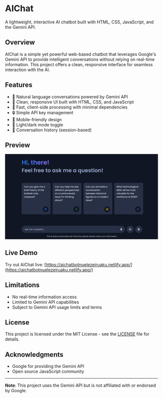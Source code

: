 # AIChat

A lightweight, interactive AI chatbot built with HTML, CSS, JavaScript, and the Gemini API.

## Overview

AIChat is a simple yet powerful web-based chatbot that leverages Google's Gemini API to provide intelligent conversations without relying on real-time information. This project offers a clean, responsive interface for seamless interaction with the AI.

## Features

- 💬 Natural language conversations powered by Gemini API
- 🎨 Clean, responsive UI built with HTML, CSS, and JavaScript
- 🚀 Fast, client-side processing with minimal dependencies
- 🔒 Simple API key management
- 📱 Mobile-friendly design
- 🌙 Light/dark mode toggle
- 📝 Conversation history (session-based)

## Preview

![AIChat Screenshot](https://github.com/NuelEzeiruaku/Chatbox-Project/blob/main/preview.png?raw=true)

## Live Demo

Try out AIChat live: [https://aichatbotnuelezeiruaku.netlify.app/](https://aichatbotnuelezeiruaku.netlify.app/)

## Limitations

- No real-time information access
- Limited to Gemini API capabilities
- Subject to Gemini API usage limits and terms

## License

This project is licensed under the MIT License - see the [LICENSE](LICENSE) file for details.

## Acknowledgments

- Google for providing the Gemini API
- Open source JavaScript community

---

**Note**: This project uses the Gemini API but is not affiliated with or endorsed by Google.
